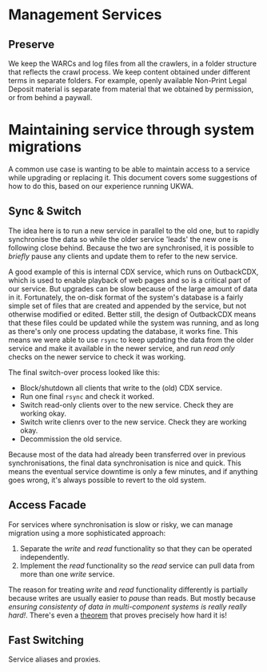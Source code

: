 # Management Services

## Preserve

We keep the WARCs and log files from all the crawlers, in a folder structure that reflects the crawl process. We keep content obtained under different terms in separate folders. For example, openly available Non-Print Legal Deposit material is separate from material that we obtained by permission, or from behind a paywall.


# Maintaining service through system migrations

A common use case is wanting to be able to maintain access to a service while upgrading or replacing it.  This document covers some suggestions of how to do this, based on our experience running UKWA.

## Sync & Switch

The idea here is to run a new service in parallel to the old one, but to rapidly synchronise the data so while the older service 'leads' the new one is following close behind. Because the two are synchronised, it is possible to _briefly_ pause any clients and update them to refer to the new service.

A good example of this is internal CDX service, which runs on OutbackCDX, which is used to enable playback of web pages and so is a critical part of our service. But upgrades can be slow because of the large amount of data in it. Fortunately, the on-disk format of the system's database is a fairly simple set of files that are created and appended by the service, but not otherwise modified or edited. Better still, the design of OutbackCDX means that these files could be updated while the system was running, and as long as there's only one process updating the database, it works fine. This means we were able to use `rsync` to keep updating the data from the older service and make it available in the newer service, and run _read only_ checks on the newer service to check it was working.

The final switch-over process looked like this:

- Block/shutdown all clients that write to the (old) CDX service.
- Run one final `rsync` and check it worked.
- Switch read-only clients over to the new service. Check they are working okay.
- Switch write clienrs over to the new service. Check they are working okay.
- Decommission the old service.

Because most of the data had already been transferred over in previous synchronisations, the final data synchronisation is nice and quick. This means the eventual service downtime is only a few minutes, and if anything goes wrong, it's always possible to revert to the old system.

## Access Facade

For services where synchronisation is slow or risky, we can manage migration using a more sophisticated approach:

1. Separate the  _write_ and _read_ functionality so that they can be operated independently.
2. Implement the _read_ functionality so the _read_ service can pull data from more than one _write_ service.

The reason for treating _write_ and _read_ functionality differently is partially because writes are usually easier to _pause_ than reads. But mostly because _ensuring consistenty of data in multi-component systems is really really hard!_. There's even a [theorem](https://en.wikipedia.org/wiki/CAP_theorem) that proves precisely how hard it is!

## Fast Switching

Service aliases and proxies.